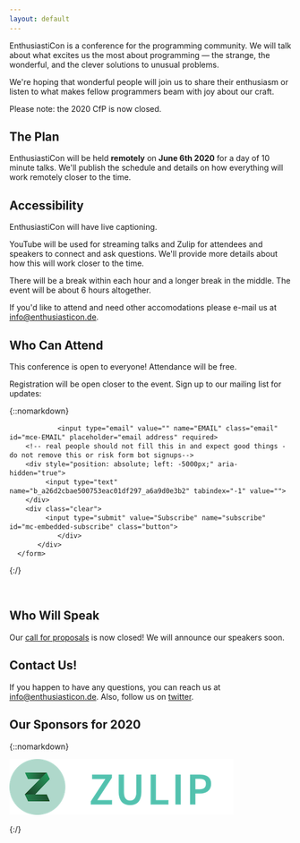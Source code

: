 ```yaml
---
layout: default
---
```


<div class="lead pretty-links">

EnthusiastiCon is a conference for the programming community.
We will talk about what excites us the most about programming — the strange, the wonderful, and the clever solutions to unusual problems.

We're hoping that wonderful people will join us to share their enthusiasm or listen to what makes fellow programmers beam with joy about our craft.

Please note: the 2020 CfP is now closed.

## The Plan

EnthusiastiCon will be held **remotely** on <b>June 6th 2020</b> for a day of 10 minute talks.
We'll publish the schedule and details on how everything will work remotely closer to the time.


## Accessibility

EnthusiastiCon will have live captioning.

YouTube will be used for streaming talks and Zulip for attendees and speakers to connect and ask questions.
We'll provide more details about how this will work closer to the time.

There will be a break within each hour and a longer break in the middle.
The event will be about 6 hours altogether.

If you'd like to attend and need other accomodations please e-mail us at [info@enthusiasticon.de](mailto:info@enthusiasticon.de).


## Who Can Attend

This conference is open to everyone! Attendance will be free.

Registration will be open closer to the event. Sign up to our mailing list for updates:

{::nomarkdown}
<!-- Begin MailChimp Signup Form -->
<div id="mc_embed_signup">
     <form action="https://enthusiasticon.us17.list-manage.com/subscribe/post?u=a26d2cbae500753eac01df297&amp;id=a6a9d0e3b2"
           method="post"
           id="mc-embedded-subscribe-form"
	   name="mc-embedded-subscribe-form"
	   class="validate"
	   target="_blank"
	   novalidate>
	   <div id="mc_embed_signup_scroll">

                <input type="email" value="" name="EMAIL" class="email" id="mce-EMAIL" placeholder="email address" required>
		<!-- real people should not fill this in and expect good things - do not remove this or risk form bot signups-->
		<div style="position: absolute; left: -5000px;" aria-hidden="true">
		     <input type="text" name="b_a26d2cbae500753eac01df297_a6a9d0e3b2" tabindex="-1" value="">
		</div>
		<div class="clear">
		     <input type="submit" value="Subscribe" name="subscribe" id="mc-embedded-subscribe" class="button">
                </div>
           </div>
      </form>
</div>

{:/}
<!--End mc_embed_signup-->

&nbsp;
&nbsp;

## Who Will Speak

Our [call for proposals](/cfp/) is now closed! We will announce our speakers soon.


## Contact Us!

If you happen to have any questions, you can reach us at [info@enthusiasticon.de](mailto:info@enthusiasticon.de).
Also, follow us on [twitter](https://twitter.com/enthusiasticon_).


## Our Sponsors for 2020

{::nomarkdown}

<div class="gridify">
  <a href="https://zulip.com" target="_blank">
    <img alt="logo Zulip" title="Zulip" src="/assets/img/zulip-org-logo.png">
  </a>
</div>

{:/}

</div>
